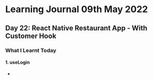 <h1>Learning Journal 09th May 2022</h1>
<h2>Day 22: React Native Restaurant App - With Customer Hook</h2>
<h3>What I Learnt Today</h3>
<h4>1. useLogin</h4>
<ul>
  <li></li>
</ul>
